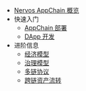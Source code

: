 - [Nervos AppChain 概览](intro.md)
- 快速入门
    - [AppChain 部署](quick-start/deploy-appchain.md)
    - [DApp 开发](quick-start/build-dapp.md)
- 进阶信息
    - [经济模型](miscellaneous/economic-model.md)
    - [治理模型](miscellaneous/governance-model.md)
    - [多链协议](miscellaneous/multichain-rfc.md)
    - [跨链资产流转](miscellaneous/cross-chain.md)